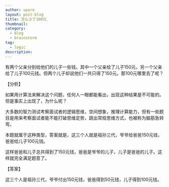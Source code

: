 ```yaml
---
author: upare
layout: post-blog
title: 怎么少了100元
thumbnail:
category:
  - blog
  - brainstorm
tag:
  - logic
description: 
---
```

有两个父亲分别给他们的儿子一些钱。其中一个父亲给了儿子150元，另一个父亲给了儿子100元钱。但两个儿子却说他们一共只得了150元。那100元哪里去了呢？

【分析】

如果用计算法来解决这个问题，任何人一眼都能看出，出现这种结果是不可能的。但是事实上出现了，为什么呢？

大多数的智力测试考察面试者的逻辑思维，空间想象，推理计算能力，但有一些题目是用来考察面试者能不能打破思维定势，跳出常规思维方式，也被称为脑筋急转弯。

本题就属于这种类型，答案就是，这三个人就是祖孙三代，爷爷给爸爸150元钱，爸爸给儿子100元钱。

这样爸爸和儿子总共得到了150元钱，爸爸是爷爷的儿子，儿子是爸爸的儿子。这样就完全满足题意了。

【答案】

这三个人是祖孙三代，爷爷付出150元钱，爸爸得到50元钱，儿子得到100元钱。